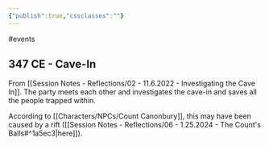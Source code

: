 ```yaml
---
{"publish":true,"cssclasses":""}
---
```


#events
## 347 CE - Cave-In

From [[Session Notes - Reflections/02 - 11.6.2022 - Investigating the Cave In]]. The party meets each other and investigates the cave-in and saves all the people trapped within. 

According to [[Characters/NPCs/Count Canonbury]], this may have been caused by a rift ([[Session Notes - Reflections/06 - 1.25.2024 - The Count's Balls#^1a5ec3\|here]]). 